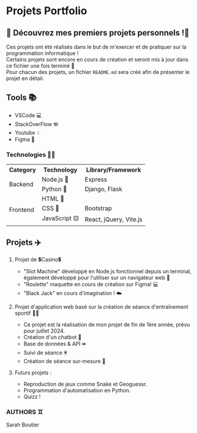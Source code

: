 # Projets Portfolio

## 🌟 Découvrez mes premiers projets personnels !🌟

Ces projets ont été réalisés dans le but de m'exercer et de pratiquer sur la programmation informatique ! <br>
Certains projets sont encore en cours de création et seront mis à jour dans ce fichier une fois terminé 🌟 <br>
Pour chacun des projets, un fichier `README.md` sera créé afin de présenter le projet en détail.

## Tools 📚
- VSCode 💻
- StackOverFlow 🪗
- Youtube 💡
- Figma 🫧

### Technologies 👩‍💻

<table>
  <tr>
    <th>Category</th>
    <th>Technology</th>
    <th>Library/Framework</th>
  </tr>
  <tr>
    <td rowspan="2">Backend</td>
    <td>Node.js 🥬</td>
    <td>Express</td>
  </tr>
  <tr>
    <td>Python 🐍</td>
    <td>Django, Flask</td>
  </tr>
  <tr>
    <td rowspan="3">Frontend</td>
    <td>HTML 🔸</td>
    <td></td>
  </tr>
  <tr>
    <td>CSS 🔹</td>
    <td>Bootstrap</td>
  </tr>
  <tr>
    <td>JavaScript 🟨</td>
    <td>React, jQuery, Vite.js</td>
  </tr>
</table>

## Projets ✈️
1. Projet de 💲Casino💲
    - "Slot Machine" développé en Node.js fonctionnel depuis un terminal, également développé pour l'utiliser sur un navigateur web 🎰
    - "Roulette" maquette en cours de création sur Figma! 💻
    - "Black Jack" en cours d'imagination ! ☁️

2. Projet d'application web basé sur la création de séance d'entraînement sportif 🤾‍♀️
    - Ce projet est la réalisation de mon projet de fin de 1ère année, prévu pour juillet 2024.
    - Création d'un chatbot 🤖
    - Base de données & API ⏩
    - Suivi de séance 🖲️
    - Création de séance sur-mesure 👟

3. Futurs projets :
    - Reproduction de jeux comme Snake et Geoguessr.
    - Programmation d'automatisation en Python.
    - Quizz ! 

### AUTHORS ♊
Sarah Boutier
